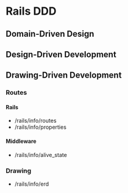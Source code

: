Rails DDD
=========

## Domain-Driven Design

## Design-Driven Development

## Drawing-Driven Development

### Routes

#### Rails

* /rails/info/routes
* /rails/info/properties

#### Middleware

* /rails/info/alive_state

### Drawing

* /rails/info/erd
